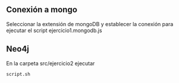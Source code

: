 ## Conexión a mongo
Seleccionar la extensión de mongoDB y establecer la conexión para ejecutar el script ejercicio1.mongodb.js

## Neo4j
En la carpeta src/ejercicio2 ejecutar
```sh
script.sh
```